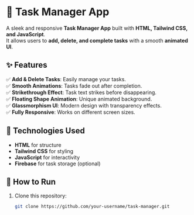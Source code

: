 # 📝 Task Manager App

A sleek and responsive **Task Manager App** built with **HTML, Tailwind CSS, and JavaScript**.  
It allows users to **add, delete, and complete tasks** with a smooth **animated UI**.

## ✨ Features

✅ **Add & Delete Tasks**: Easily manage your tasks.  
✅ **Smooth Animations**: Tasks fade out after completion.  
✅ **Strikethrough Effect**: Task text strikes before disappearing.  
✅ **Floating Shape Animation**: Unique animated background.  
✅ **Glassmorphism UI**: Modern design with transparency effects.  
✅ **Fully Responsive**: Works on different screen sizes.  

## 🔧 Technologies Used

- **HTML** for structure  
- **Tailwind CSS** for styling  
- **JavaScript** for interactivity  
- **Firebase** for task storage (optional)  

## 🚀 How to Run

1. Clone this repository:
   ```bash
   git clone https://github.com/your-username/task-manager.git

